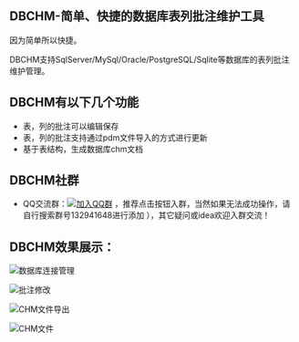 ﻿## DBCHM-简单、快捷的数据库表列批注维护工具
因为简单所以快捷。

DBCHM支持SqlServer/MySql/Oracle/PostgreSQL/Sqlite等数据库的表列批注维护管理。

## DBCHM有以下几个功能
- 表，列的批注可以编辑保存
- 表，列的批注支持通过pdm文件导入的方式进行更新
- 基于表结构，生成数据库chm文档

## DBCHM社群
- QQ交流群：[![加入QQ群](https://img.shields.io/badge/QQ群-132941648-blue.svg)](http://shang.qq.com/wpa/qunwpa?idkey=4f48a4b4ad4377fc8f458a9044d4b18bb9a90ed892ad863403f0c2bb6f4d7fb1) ，推荐点击按钮入群，当然如果无法成功操作，请自行搜索群号132941648进行添加 ），其它疑问或idea欢迎入群交流！


DBCHM效果展示：
------------------------
![数据库连接管理](https://gitee.com/lztkdr/DBCHM/raw/master/DBChm/Images/DBCHM001.png)

![批注修改](https://gitee.com/lztkdr/DBCHM/raw/master/DBChm/Images/DBCHM002.png)

![CHM文件导出](https://gitee.com/lztkdr/DBCHM/raw/master/DBChm/Images/DBCHM003.png)

![CHM文件](https://gitee.com/lztkdr/DBCHM/raw/master/DBChm/Images/DBCHM04.png)
